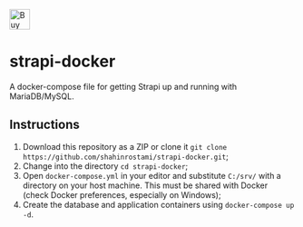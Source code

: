 <a href='https://ko-fi.com/L3L71J8NI' target='_blank'><img height='36' style='border:0px;height:36px;' src='https://az743702.vo.msecnd.net/cdn/kofi5.png?v=2' border='0' alt='Buy Me a Coffee at ko-fi.com' /></a>

# strapi-docker

A docker-compose file for getting Strapi up and running with MariaDB/MySQL.


## Instructions

1. Download this repository as a ZIP or clone it `git clone https://github.com/shahinrostami/strapi-docker.git`;
2. Change into the directory `cd strapi-docker`;
3. Open `docker-compose.yml` in your editor and substitute `C:/srv/` with a directory on your host machine. This must be shared with Docker (check Docker preferences, especially on Windows);
4. Create the database and application containers using `docker-compose up -d`.
